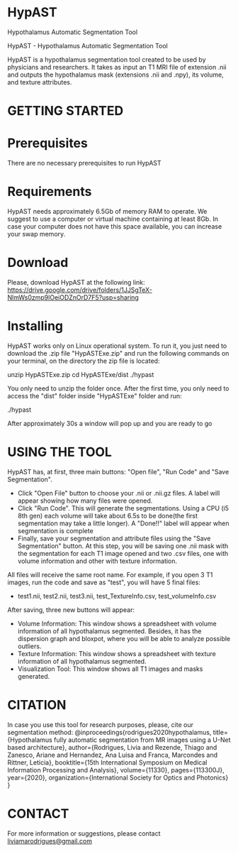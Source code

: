 # HypAST
Hypothalamus Automatic Segmentation Tool

HypAST - Hypothalamus Automatic Segmentation Tool

HypAST is a hypothalamus segmentation tool created to be used by physicians and researchers. It takes as input an T1 MRI file of extension .nii and outputs the hypothalamus mask (extensions .nii and .npy), its volume, and texture attributes. 


# GETTING STARTED

# Prerequisites

There are no necessary prerequisites to run HypAST

# Requirements

HypAST needs approximately 6.5Gb of memory RAM to operate. We suggest to use a computer or virtual machine containing at least 8Gb. In case your computer does not have this space available, you can increase your swap memory.

# Download

Please, download HypAST at the following link: https://drive.google.com/drive/folders/1JJSgTeX-NlmWs0zmp9lOeiODZnOrD7F5?usp=sharing

# Installing

HypAST works only on Linux operational system. To run it, you just need to download the .zip file "HypASTExe.zip" and run the following commands on your terminal, on the directory the zip file is located:

unzip HypASTExe.zip
cd HypASTExe/dist
./hypast

You only need to unzip the folder once. After the first time, you only need to access the "dist" folder inside "HypASTExe" folder and run:

./hypast

After approximately 30s a window will pop up and you are ready to go


# USING THE TOOL

HypAST has, at first, three main buttons: "Open file", "Run Code" and "Save Segmentation".

- Click "Open File" button to choose your .nii or .nii.gz files. A label will appear showing how many files were opened.
- Click "Run Code". This will generate the segmentations. Using a CPU (i5 8th gen) each volume will take about 6.5s to be done(the first segmentation may take a little longer). A "Done!!" label will appear when segmentation is complete
- Finally, save your segmentation and attribute files using the "Save Segmentation" button. At this step, you will be saving one .nii mask with the segmentation for each T1 image opened and two .csv files, one with volume information and other with texture information.

All files will receive the same root name. For example, if you open 3 T1 images, run the code and save as "test", you will have 5 final files:
- test1.nii, test2.nii, test3.nii, test_TextureInfo.csv, test_volumeInfo.csv

After saving, three new buttons will appear:

- Volume Information:  This window shows a spreadsheet with volume information of all hypothalamus segmented. Besides, it has the dispersion graph and bloxpot, where you will be able to analyze possible outliers.
- Texture Information: This window shows a spreadsheet with texture information of all hypothalamus segmented.
- Visualization Tool: This window shows all T1 images and masks generated.

# CITATION

In case you use this tool for research purposes, please, cite our segmentation method:
@inproceedings{rodrigues2020hypothalamus,
  title={Hypothalamus fully automatic segmentation from MR images using a U-Net based architecture},
  author={Rodrigues, Livia and Rezende, Thiago and Zanesco, Ariane and Hernandez, Ana Luisa and Franca, Marcondes and Rittner, Leticia},
  booktitle={15th International Symposium on Medical Information Processing and Analysis},
  volume={11330},
  pages={113300J},
  year={2020},
  organization={International Society for Optics and Photonics}
}

# CONTACT

For more information or suggestions, please contact liviamarodrigues@gmail.com


